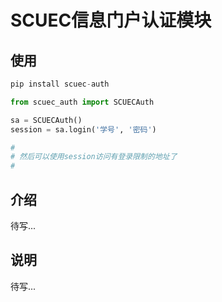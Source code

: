 # SCUEC信息门户认证模块

## 使用

```python
pip install scuec-auth
```

```python
from scuec_auth import SCUECAuth

sa = SCUECAuth()
session = sa.login('学号', '密码')

#
# 然后可以使用session访问有登录限制的地址了
#
```

## 介绍

待写...

## 说明

待写...

